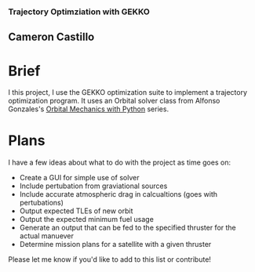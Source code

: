 ### Trajectory Optimziation with GEKKO 

## Cameron Castillo

# Brief

I this project, I use the GEKKO optimization suite to implement a trajectory optimization program. It uses an Orbital solver class from Alfonso Gonzales's [Orbital Mechanics with Python](https://www.youtube.com/watch?v=rNpnzNKQrNg&list=PLOIRBaljOV8gn074rWFWYP1dCr2dJqWab) series.

# Plans

I have a few ideas about what to do with the project as time goes on:

* Create a GUI for simple use of solver
* Include pertubation from graviational sources
* Include accurate atmospheric drag in calcualtions (goes with pertubations)
* Output expected TLEs of new orbit
* Output the expected minimum fuel usage
* Generate an output that can be fed to the specified thruster for the actual manuever
* Determine mission plans for a satellite with a given thruster

Please let me know if you'd like to add to this list or contribute!